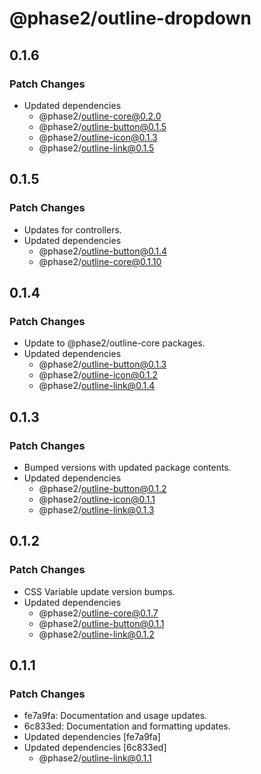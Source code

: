 # @phase2/outline-dropdown

## 0.1.6

### Patch Changes

- Updated dependencies
  - @phase2/outline-core@0.2.0
  - @phase2/outline-button@0.1.5
  - @phase2/outline-icon@0.1.3
  - @phase2/outline-link@0.1.5

## 0.1.5

### Patch Changes

- Updates for controllers.
- Updated dependencies
  - @phase2/outline-button@0.1.4
  - @phase2/outline-core@0.1.10

## 0.1.4

### Patch Changes

- Update to @phase2/outline-core packages.
- Updated dependencies
  - @phase2/outline-button@0.1.3
  - @phase2/outline-icon@0.1.2
  - @phase2/outline-link@0.1.4

## 0.1.3

### Patch Changes

- Bumped versions with updated package contents.
- Updated dependencies
  - @phase2/outline-button@0.1.2
  - @phase2/outline-icon@0.1.1
  - @phase2/outline-link@0.1.3

## 0.1.2

### Patch Changes

- CSS Variable update version bumps.
- Updated dependencies
  - @phase2/outline-core@0.1.7
  - @phase2/outline-button@0.1.1
  - @phase2/outline-link@0.1.2

## 0.1.1

### Patch Changes

- fe7a9fa: Documentation and usage updates.
- 6c833ed: Documentation and formatting updates.
- Updated dependencies [fe7a9fa]
- Updated dependencies [6c833ed]
  - @phase2/outline-link@0.1.1
